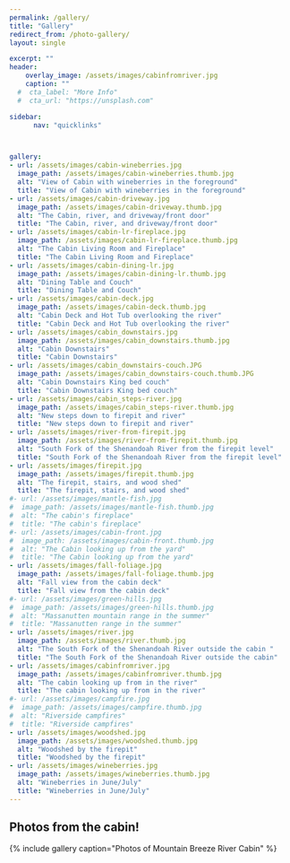 ```yaml
---
permalink: /gallery/
title: "Gallery"
redirect_from: /photo-gallery/
layout: single

excerpt: ""
header:
    overlay_image: /assets/images/cabinfromriver.jpg
    caption: ""
  #  cta_label: "More Info"
  #  cta_url: "https://unsplash.com"

sidebar:
      nav: "quicklinks"



gallery:
- url: /assets/images/cabin-wineberries.jpg
  image_path: /assets/images/cabin-wineberries.thumb.jpg
  alt: "View of Cabin with wineberries in the foreground"
  title: "View of Cabin with wineberries in the foreground"
- url: /assets/images/cabin-driveway.jpg
  image_path: /assets/images/cabin-driveway.thumb.jpg
  alt: "The Cabin, river, and driveway/front door"
  title: "The Cabin, river, and driveway/front door"
- url: /assets/images/cabin-lr-fireplace.jpg
  image_path: /assets/images/cabin-lr-fireplace.thumb.jpg
  alt: "The Cabin Living Room and Fireplace"
  title: "The Cabin Living Room and Fireplace"
- url: /assets/images/cabin-dining-lr.jpg
  image_path: /assets/images/cabin-dining-lr.thumb.jpg
  alt: "Dining Table and Couch"
  title: "Dining Table and Couch"
- url: /assets/images/cabin-deck.jpg
  image_path: /assets/images/cabin-deck.thumb.jpg
  alt: "Cabin Deck and Hot Tub overlooking the river"
  title: "Cabin Deck and Hot Tub overlooking the river"
- url: /assets/images/cabin_downstairs.jpg
  image_path: /assets/images/cabin_downstairs.thumb.jpg
  alt: "Cabin Downstairs"
  title: "Cabin Downstairs"
- url: /assets/images/cabin_downstairs-couch.JPG
  image_path: /assets/images/cabin_downstairs-couch.thumb.JPG
  alt: "Cabin Downstairs King bed couch"
  title: "Cabin Downstairs King bed couch"
- url: /assets/images/cabin_steps-river.jpg
  image_path: /assets/images/cabin_steps-river.thumb.jpg
  alt: "New steps down to firepit and river"
  title: "New steps down to firepit and river"
- url: /assets/images/river-from-firepit.jpg
  image_path: /assets/images/river-from-firepit.thumb.jpg
  alt: "South Fork of the Shenandoah River from the firepit level"
  title: "South Fork of the Shenandoah River from the firepit level"
- url: /assets/images/firepit.jpg
  image_path: /assets/images/firepit.thumb.jpg
  alt: "The firepit, stairs, and wood shed"
  title: "The firepit, stairs, and wood shed"
#- url: /assets/images/mantle-fish.jpg
#  image_path: /assets/images/mantle-fish.thumb.jpg
#  alt: "The cabin's fireplace"
#  title: "The cabin's fireplace"
#- url: /assets/images/cabin-front.jpg
#  image_path: /assets/images/cabin-front.thumb.jpg
#  alt: "The Cabin looking up from the yard"
#  title: "The Cabin looking up from the yard"
- url: /assets/images/fall-foliage.jpg
  image_path: /assets/images/fall-foliage.thumb.jpg
  alt: "Fall view from the cabin deck"
  title: "Fall view from the cabin deck"
#- url: /assets/images/green-hills.jpg
#  image_path: /assets/images/green-hills.thumb.jpg
#  alt: "Massanutten mountain range in the summer"
#  title: "Massanutten range in the summer"
- url: /assets/images/river.jpg
  image_path: /assets/images/river.thumb.jpg
  alt: "The South Fork of the Shenandoah River outside the cabin "
  title: "The South Fork of the Shenandoah River outside the cabin"
- url: /assets/images/cabinfromriver.jpg
  image_path: /assets/images/cabinfromriver.thumb.jpg
  alt: "The cabin looking up from in the river"
  title: "The cabin looking up from in the river"
#- url: /assets/images/campfire.jpg
#  image_path: /assets/images/campfire.thumb.jpg
#  alt: "Riverside campfires"
#  title: "Riverside campfires"
- url: /assets/images/woodshed.jpg
  image_path: /assets/images/woodshed.thumb.jpg
  alt: "Woodshed by the firepit"
  title: "Woodshed by the firepit"
- url: /assets/images/wineberries.jpg
  image_path: /assets/images/wineberries.thumb.jpg
  alt: "Wineberries in June/July"
  title: "Wineberries in June/July"
---
```


## Photos from the cabin!


{% include gallery caption="Photos of Mountain Breeze River Cabin" %}
